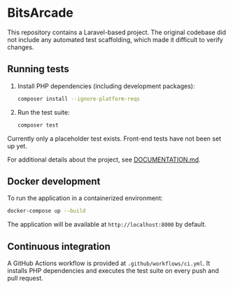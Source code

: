 # BitsArcade

This repository contains a Laravel-based project. The original codebase did not include any automated test scaffolding, which made it difficult to verify changes.

## Running tests

1. Install PHP dependencies (including development packages):
   ```bash
   composer install --ignore-platform-reqs
   ```
2. Run the test suite:
   ```bash
   composer test
   ```

Currently only a placeholder test exists. Front-end tests have not been set up yet.

For additional details about the project, see [DOCUMENTATION.md](DOCUMENTATION.md).

## Docker development

To run the application in a containerized environment:

```bash
docker-compose up --build
```

The application will be available at `http://localhost:8000` by default.

## Continuous integration

A GitHub Actions workflow is provided at `.github/workflows/ci.yml`.
It installs PHP dependencies and executes the test suite on every push and pull request.
